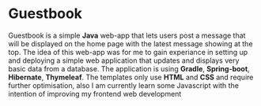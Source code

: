 <h1>Guestbook</h1>
<p>Guestbook is a simple <b>Java</b> web-app that lets users post a message that will be displayed on the home page with the latest message showing at the top.
The idea of this web-app was for me to gain experiance in setting up and deploying a simple web application that updates and displays very basic data from a database.
The application is using <b>Gradle</b>, <b>Spring-boot</b>, <b>Hibernate</b>, <b>Thymeleaf</b>. The templates only use <b>HTML</b> and <b>CSS</b> 
and require further optimisation, also I am currently learn some Javascript with the intention of improving my frontend web development</p>

